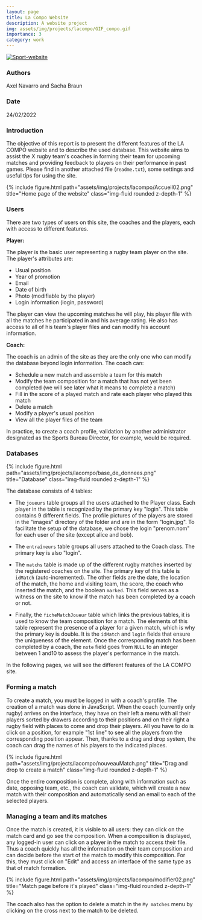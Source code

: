 ```yaml
---
layout: page
title: La Compo Website
description: A website project
img: assets/img/projects/lacompo/GIF_compo.gif
importance: 3
category: work
---
```



<div class="repo p-2 text-center">
  <a href="https://github.com/ElSacho/Sport-website">
    <img class="repo-img-dark w-100" alt="Sport-website" src="https://github-readme-stats.vercel.app/api/pin/?username=ElSacho&repo=Sport-website&theme={{ site.repo_theme_dark }}&show_owner={{ show_owner }}">
  </a>
</div>


### Authors

Axel Navarro and Sacha Braun

### Date

24/02/2022

### Introduction

The objective of this report is to present the different features of the LA COMPO website and to describe the used database. This website aims to assist the X rugby team's coaches in forming their team for upcoming matches and providing feedback to players on their performance in past games. Please find in another attached file (`readme.txt`), some settings and useful tips for using the site.

<div class="row">
    <div class="col-sm mt-3 mt-md-0">
        {% include figure.html path="assets/img/projects/lacompo/Accueil02.png" title="Home page of the website" class="img-fluid rounded z-depth-1" %}
    </div>
</div>


### Users

There are two types of users on this site, the coaches and the players, each with access to different features.

**Player:**

The player is the basic user representing a rugby team player on the site. The player's attributes are:

- Usual position
- Year of promotion
- Email
- Date of birth
- Photo (modifiable by the player)
- Login information (login, password)

The player can view the upcoming matches he will play, his player file with all the matches he participated in and his average rating. He also has access to all of his team's player files and can modify his account information.

**Coach:**

The coach is an admin of the site as they are the only one who can modify the database beyond login information. The coach can:

- Schedule a new match and assemble a team for this match
- Modify the team composition for a match that has not yet been completed (we will see later what it means to complete a match)
- Fill in the score of a played match and rate each player who played this match
- Delete a match
- Modify a player's usual position
- View all the player files of the team

In practice, to create a coach profile, validation by another administrator designated as the Sports Bureau Director, for example, would be required.

### Databases

<div class="row">
    <div class="col-sm mt-3 mt-md-0">
        {% include figure.html path="assets/img/projects/lacompo/base_de_donnees.png" title="Database" class="img-fluid rounded z-depth-1" %}
    </div>
</div>


The database consists of 4 tables:

- The `joueurs` table groups all the users attached to the Player class. Each player in the table is recognized by the primary key "login". This table contains 9 different fields. The profile pictures of the players are stored in the "images" directory of the folder and are in the form "login.jpg". To facilitate the setup of the database, we chose the login "prenom.nom" for each user of the site (except alice and bob).

- The `entraîneurs` table groups all users attached to the Coach class. The primary key is also "login".

- The `matchs` table is made up of the different rugby matches inserted by the registered coaches on the site. The primary key of this table is `idMatch` (auto-incremented). The other fields are the date, the location of the match, the home and visiting team, the score, the coach who inserted the match, and the boolean `marked`. This field serves as a witness on the site to know if the match has been completed by a coach or not.

- Finally, the `ficheMatchJoueur` table which links the previous tables, it is used to know the team composition for a match. The elements of this table represent the presence of a player for a given match, which is why the primary key is double. It is the `idMatch` and `login` fields that ensure the uniqueness of the element. Once the corresponding match has been completed by a coach, the `note` field goes from `NULL` to an integer between 1 and10 to assess the player's performance in the match.

In the following pages, we will see the different features of the LA COMPO site.

### Forming a match

To create a match, you must be logged in with a coach's profile. The creation of a match was done in JavaScript. When the coach (currently only rugby) arrives on the interface, they have on their left a menu with all their players sorted by drawers according to their positions and on their right a rugby field with places to come and drop their players. All you have to do is click on a position, for example "1st line" to see all the players from the corresponding position appear. Then, thanks to a drag and drop system, the coach can drag the names of his players to the indicated places.

<div class="row">
    <div class="col-sm mt-3 mt-md-0">
        {% include figure.html path="assets/img/projects/lacompo/nouveauMatch.png" title="Drag and drop to create a match" class="img-fluid rounded z-depth-1" %}
    </div>
</div>


Once the entire composition is complete, along with information such as date, opposing team, etc., the coach can validate, which will create a new match with their composition and automatically send an email to each of the selected players.

### Managing a team and its matches

Once the match is created, it is visible to all users: they can click on the match card and go see the composition. When a composition is displayed, any logged-in user can click on a player in the match to access their file. Thus a coach quickly has all the information on their team composition and can decide before the start of the match to modify this composition. For this, they must click on "Edit" and access an interface of the same type as that of match formation.

<div class="row">
    <div class="col-sm mt-3 mt-md-0">
        {% include figure.html path="assets/img/projects/lacompo/modifier02.png" title="Match page before it's played" class="img-fluid rounded z-depth-1" %}
    </div>
</div>


The coach also has the option to delete a match in the `My matches` menu by clicking on the cross next to the match to be deleted.

